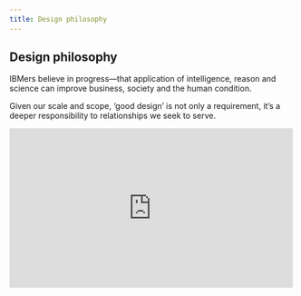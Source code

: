 ```yaml
---
title: Design philosophy
---
```


<grid background="gray-100">
<column lg="5">

## **Design philosophy**

IBMers believe in progress—that application of intelligence, reason and science can improve business, society and the human condition.

Given our scale and scope, ‘good design’ is not only a requirement, it’s a deeper responsibility to relationships we seek to serve.

</column>
<column lg="9" offset_lg="2">

<iframe src="https://player.vimeo.com/video/293453905?title=0&byline=0&portrait=0?color=ff0000" width="500" height="281" frameborder="0" webkitallowfullscreen mozallowfullscreen allowfullscreen />

</column>
</grid>
<grid background="gray-10">
<column lg="7" offset_lg="4">

<h2>Design is how <br>we <em>build</em> bonds.</h2>

Today, the talent, techniques, thinking and tools of design, like technology, have become more and more abundant and accessible to all alike.

</column>
<column lg="7" offset_lg="4">

Paradoxically, decisions are more distributed, and experiences can become less and less distinctive. The rapid, relentless pace to produce can create an uneven emphasis on immediacy and incrementalism over individuality and innovation.

It is more important than ever that we own our own ethos, make palpable our brand values, and incorporate an instantly identifiable IBMness in everything we do.

> _Without aesthetic, design is either the humdrum repetition of familiar clichés or a wild scramble for novelty. Without aesthetic, the computer is but a mindless speed machine, producing effects without substance, form without relevant content, or content without meaningful form. <br><br>– Paul Rand_

Aesthetic is defined as the philosophical theory or set of principles governing outward appearance or actions. This characteristic applied to any experience is essential to its effectiveness. Everything we do (and don’t do) communicates. The care and craft we put into every experience is equal to any confidence or consideration we should expect in return.

</column>

<column lg="3" offset_lg="1">

> **Good design is always good design** <br><br>What we borrow from our own design history is not a mid-century aesthetic in stylistic terms, but the modernist attitudes and approach used at the time.<br><br>Eliot Noyes taught us brand is character, and should be built through curation. Paul Rand taught us the importance of endless experimentation. Charles and Ray Eames brought out our playful nature, and were pioneering what is now referred to as “branded content” and “experiential.”<br><br>Their methods are as modern today as ever before, maybe more so.

</column>
</grid>
<grid background="gray-10">
<column lg="12" offset_lg="4">

<h2>Stand for = <br> Stand out</h2>

</column>
<column lg="7" offset_lg="4">

IBM has always served as a medium between mankind and machine, science, service and society, working in partnership on a path to progress.<br><br>This relationship is the basis of our brand and every experience with IBM. It is this dynamic we are designing when we design anything.<br><br>As IBMers, we believe the purpose of every design, and every designer, is to guide… to lead, to provoke, to provide, to progress, to move people emotionally and functionally forward, through big transformations or day-to-day tasks, here to there, to deliver peak professional performance and smarter business by design.

</column>
<column lg="3" offset_lg="1">

> Here → There<br>Everything IBM and IBMers do is this. Everything we design should too.

</column>
</grid>
<grid background="gray-10">
<column lg="12" offset_lg="4">

## Think → Guide

</column>
<column lg="7" offset_lg="4">

Like our brand values, our design ethos must be palpable in everything we produce. Our philosophy and principles are for designers and non-designers alike, anyone authoring or authorizing any form of design on behalf of IBM. They provide clear criteria for the conception, creativity and craftsmanship our brand demands and our clients deserve. The expression of our philosophy may evolve and expand over time, but our principles are designed to endure, ensuring everything IBM is distinctly IBM.

</column>
<column lg="3" offset_lg="1">

> _A by-product of every experience with IBM should be time—time saved or time well-spent._  
> _– Jon Iwata_

</column>
</grid>
<grid background="gray-10">
<column lg="16">

<tile
    href="#"
    title="Design Thinking"
    feature="true"
    feature_heading="See how we bring our philosophy to bear in our design systems."
    feature_background="black">
<img src="images/Image_2.png" alt="Geometric shapes"/>
</tile>

</column>
<column lg="8">

<h3>Keep exploring<br>our approach</h3>

</column>
<column lg="4">

![](images/Image_3.png)

<p size="sm"><br><strong>Design thinking</strong><br>
Get familiar with how to apply the framework that drives how we think and work every day.<br><br>
<a href="/approach/design-thinking">Learn more</a> <icon color="blue" inline="true"></icon></p>

</column>
<column lg="4">

![](images/Image_4.png)

<p size="sm"><br><strong>Design services</strong><br>
Let’s define your strategy, create exceptional experiences, and drive better business outcomes.<br><br><a href="/approach/design-services">Learn more</a> <icon color="blue" inline="true"></icon></p>

</column>
</grid>
